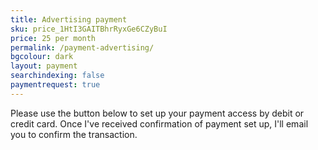 ```yaml
---
title: Advertising payment
sku: price_1HtI3GAITBhrRyxGe6CZyBuI
price: 25 per month
permalink: /payment-advertising/
bgcolour: dark
layout: payment
searchindexing: false
paymentrequest: true
---
```


Please use the button below to set up your payment access by debit or credit card. Once I've received confirmation of payment set up, I'll email you to confirm the transaction.
